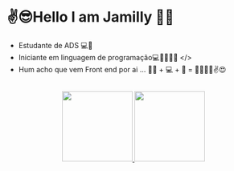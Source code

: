 # ✌️😎Hello I am Jamilly 👩🏾
- Estudante de ADS  💻🧠
- Iniciante em linguagem de programação💻🧠👩🏾‍💻 </> 
- Hum acho que vem Front end por ai ... 👩🏾 + 💻 + 🧠 = 👩🏾‍💻😉✌️😍
##

<div align="center">
  <a href="https://github.com/cavalcante009">
  <img height="140em" src="https://github-readme-stats.vercel.app/api?username=cavalcante009&show_icons=true&theme=dracula&include_all_commits=true&count_private=true"/>
  <img height="140em" src="https://github-readme-stats.vercel.app/api/top-langs/?username=cavalcante009&layout=compact&langs_count=7&theme=dracula"/>
</div>
